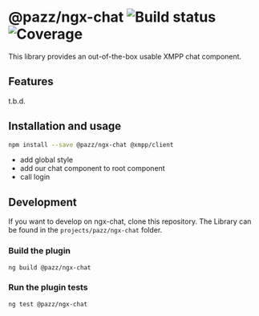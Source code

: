 # @pazz/ngx-chat ![Build status](https://api.travis-ci.com/pazz-dot-com/angular-xmpp-client.svg?branch=master) ![Coverage](https://coveralls.io/repos/github/pazz-dot-com/angular-xmpp-client/badge.svg?branch=master)

This library provides an out-of-the-box usable XMPP chat component.

## Features
t.b.d.

## Installation and usage
```bash
npm install --save @pazz/ngx-chat @xmpp/client
```

* add global style
* add our chat component to root component
* call login


## Development

If you want to develop on ngx-chat, clone this repository.
The Library can be found in the `projects/pazz/ngx-chat` folder.

### Build the plugin

`ng build @pazz/ngx-chat`

### Run the plugin tests

`ng test @pazz/ngx-chat`
